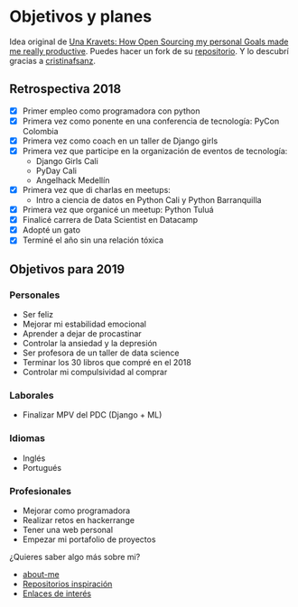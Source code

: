 # Objetivos y planes

Idea original de [Una Kravets: How Open Sourcing my personal Goals made me really productive](). Puedes hacer un fork de su [repositorio](https://github.com/una/personal-goals). Y lo descubrí gracias a [cristinafsanz](https://twitter.com/cristinafsanz).

## Retrospectiva 2018

- [x] Primer empleo como programadora con python
- [X] Primera vez como ponente en una conferencia de tecnología: PyCon Colombia
- [X] Primera vez como coach en un taller de Django girls
- [X] Primera vez que participe en la organización de eventos de tecnología:
  - Django Girls Cali
  - PyDay Cali
  - Angelhack Medellín
- [X] Primera vez que di charlas en meetups:
  - Intro a ciencia de datos en Python Cali y Python Barranquilla
- [X] Primera vez que organicé un meetup: Python Tuluá
- [X] Finalicé carrera de Data Scientist en Datacamp
- [X] Adopté un gato
- [X] Terminé el año sin una relación tóxica

## Objetivos para 2019

### Personales

- Ser feliz
- Mejorar mi estabilidad emocional
- Aprender a dejar de procastinar
- Controlar la ansiedad y la depresión
- Ser profesora de un taller de data science
- Terminar los 30 libros que compré en el 2018
- Controlar mi compulsividad al comprar

### Laborales

- Finalizar MPV del PDC (Django + ML)

### Idiomas

- Inglés
- Portugués

### Profesionales

- Mejorar como programadora
- Realizar retos en hackerrange
- Tener una web personal
- Empezar mi portafolio de proyectos

¿Quieres saber algo más sobre mi?
- [about-me](about-me.md)
- [Repositorios inspiración](repositorios_inspiracion.md)
- [Enlaces de interés](notas_isa.md)
